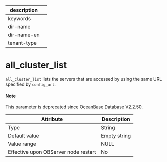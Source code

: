 | description ||
|---|---|
| keywords ||
| dir-name ||
| dir-name-en ||
| tenant-type ||

# all_cluster_list

`all_cluster_list` lists the servers that are accessed by using the same URL specified by `config_url`.

<main id="notice" type='explain'>
  <h4>Note</h4>
  <p>This parameter is deprecated since OceanBase Database V2.2.50. </p>
</main>

| **Attribute** | **Description** |
|------------------|--------|
| Type | String |
| Default value | Empty string |
| Value range | NULL |
| Effective upon OBServer node restart | No |
